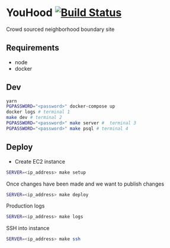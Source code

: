 YouHood [![Build Status](https://travis-ci.org/neurosnap/youhood.svg?branch=master)](https://travis-ci.org/neurosnap/youhood)
=======

Crowd sourced neighborhood boundary site

## Requirements

* node
* docker

## Dev

```bash
yarn
PGPASSWORD="<password>" docker-compose up
docker logs # terminal 1
make dev # terminal 2
PGPASSWORD="<password>" make server #  terminal 3
PGPASSWORD="<password>" make psql # terminal 4
```

## Deploy

* Create EC2 instance

```bash
SERVER=<ip_address> make setup
```

Once changes have been made and we want to publish changes

```bash
SERVER=<ip_address> make deploy
```

Production logs

```bash
SERVER=<ip_address> make logs
```

SSH into instance

```bash
SERVER=<ip_address> make ssh
```
